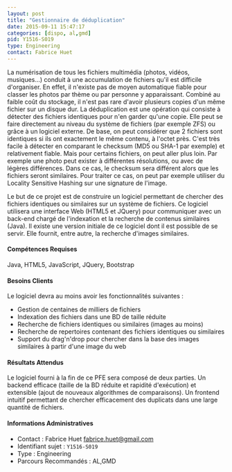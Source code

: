```yaml
---
layout: post
title: "Gestionnaire de déduplication"
date: 2015-09-11 15:47:17
categories: [dispo, al,gmd]
pid: Y1516-S019
type: Engineering
contact: Fabrice Huet
---
```

       
 La numérisation de tous les fichiers multimédia (photos, vidéos, musiques...) conduit à une accumulation de fichiers qu'il est difficile d'organiser. En effet, il n'existe pas de moyen automatique fiable pour classer les photos par thème ou par personne y apparaissant. Combiné au faible coût du stockage, il n'est pas rare d'avoir plusieurs copies d'un même fichier sur un disque dur. La déduplication est une opération qui consiste à détecter des fichiers identiques pour n'en garder qu'une copie. Elle peut se faire directement au niveau du système de fichiers (par exemple ZFS) ou grâce à un logiciel externe. De base, on peut considérer que 2 fichiers sont identiques si ils ont  exactement le même contenu, à l'octet près. C'est très facile à détecter en comparant le checksum (MD5 ou SHA-1 par exemple) et relativement fiable. Mais pour certains fichiers, on peut aller plus loin. Par exemple une photo peut exister à différentes résolutions, ou avec de légères différences. Dans ce cas, le checksum sera différent alors que les fichiers seront similaires. Pour traiter ce cas, on peut par exemple utiliser du Locality Sensitive Hashing sur une signature de l'image.

Le but de ce projet est de construire un logiciel permettant de chercher des fichiers identiques ou similaires sur un système de fichiers. Ce logiciel utilisera une interface Web (HTML5 et JQuery) pour communiquer avec un back-end chargé de l'indexation et la recherche de contenus similaires (Java). Il existe une version initiale de ce logiciel dont il est possible de se servir. Elle fournit, entre autre, la recherche d'images similaires.

#### Compétences Requises
Java, HTML5, JavaScript, JQuery, Bootstrap


#### Besoins Clients
Le logiciel devra au moins avoir les fonctionnalités suivantes :
- Gestion de centaines de milliers de fichiers
- Indexation des fichiers dans une BD de taille réduite
- Recherche de fichiers identiques ou similaires (images au moins)
- Recherche de repertoires contenant des fichiers identiques ou similaires
- Support du drag'n'drop pour chercher dans la base des images similaires à partir d'une image du web

#### Résultats Attendus
Le logiciel fourni à la fin de ce PFE sera composé de deux parties. Un backend efficace (taille de la BD réduite et rapidité d'exécution) et extensible (ajout de nouveaux algorithmes de comparaisons). Un frontend intuitif permettant de chercher efficacement des duplicats dans une large quantité de fichiers. 
     

#### Informations Administratives
  * Contact : Fabrice Huet <fabrice.huet@gmail.com>
  * Identifiant sujet : `Y1516-S019`
  * Type : Engineering
  * Parcours Recommandés : AL,GMD
     